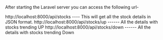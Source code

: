 
After starting the Laravel server you can access the following url- 

http://localhost:8000/api/stocks ---- This will get all the stock details in JSON format.
http://localhost:8000/api/stocks/up ------ All the details with stocks trending UP
http://localhost:8000/api/stocks/down ------ All the details with stocks trending Down
